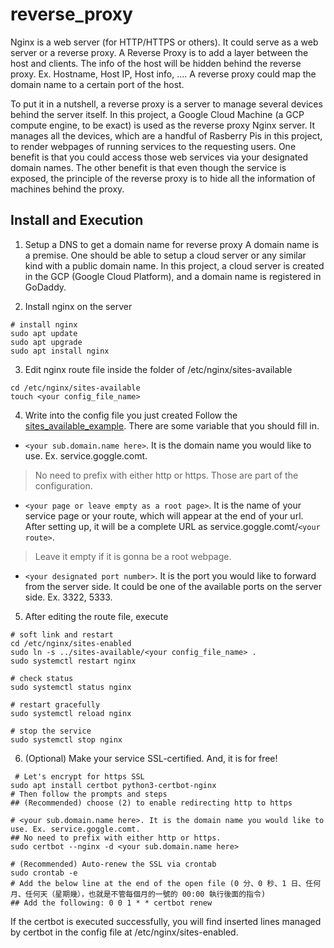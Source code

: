 # reverse_proxy
Nginx is a web server (for HTTP/HTTPS or others).
It could serve as a web server or a reverse proxy.
A Reverse Proxy is to add a layer between the host and clients. The info of the host will be hidden behind the reverse proxy. Ex. Hostname, Host IP, Host info, ….
A reverse proxy could map the domain name to a certain port of the host.

To put it in a nutshell, a reverse proxy is a server to manage several devices behind the server itself. 
In this project, a Google Cloud Machine (a GCP compute engine, to be exact) is used as the reverse proxy Nginx server. 
It manages all the devices, which are a handful of Rasberry Pis in this project, to render webpages of running services to the requesting users. 
One benefit is that you could access those web services via your designated domain names. 
The other benefit is that even though the service is exposed, the principle of the reverse proxy is to hide all the information of machines behind the proxy.

## Install and Execution
1. Setup a DNS to get a domain name for reverse proxy
A domain name is a premise. One should be able to setup a cloud server or any similar kind with a public domain name. 
In this project, a cloud server is created in the GCP (Google Cloud Platform), and a domain name is registered in GoDaddy.

2. Install nginx on the server
```
# install nginx
sudo apt update
sudo apt upgrade
sudo apt install nginx
```

3. Edit nginx route file inside the folder of /etc/nginx/sites-available 
```
cd /etc/nginx/sites-available
touch <your config_file_name>
```

4. Write into the config file you just created
Follow the [sites_available_example](https://github.com/PeterTsungYu/reverse_proxy/blob/main/sites_available_example.txt).
There are some variable that you should fill in.
- `<your sub.domain.name here>`. It is the domain name you would like to use. Ex. service.goggle.comt.
> No need to prefix with either http or https. Those are part of the configuration.
- `<your page or leave empty as a root page>`. It is the name of your service page or your route, which will appear at the end of your url. After setting up, it will be a complete URL as service.goggle.comt/`<your route>`.
> Leave it empty if it is gonna be a root webpage.
- `<your designated port number>`. It is the port you would like to forward from the server side. It could be one of the available ports on the server side. Ex. 3322, 5333.

5. After editing the route file, execute
```
# soft link and restart
cd /etc/nginx/sites-enabled
sudo ln -s ../sites-available/<your config_file_name> .
sudo systemctl restart nginx

# check status
sudo systemctl status nginx 

# restart gracefully
sudo systemctl reload nginx

# stop the service 
sudo systemctl stop nginx
```

6. (Optional) Make your service SSL-certified. And, it is for free!
```
 # Let's encrypt for https SSL
sudo apt install certbot python3-certbot-nginx
# Then follow the prompts and steps
## (Recommended) choose (2) to enable redirecting http to https

# <your sub.domain.name here>. It is the domain name you would like to use. Ex. service.goggle.comt.
## No need to prefix with either http or https.
sudo certbot --nginx -d <your sub.domain.name here>

# (Recommended) Auto-renew the SSL via crontab
sudo crontab -e 
# Add the below line at the end of the open file (0 分、0 秒、1 日、任何月、任何天（星期幾），也就是不管每個月的一號的 00:00 執行後面的指令)
## Add the following: 0 0 1 * * certbot renew
```
If the certbot is executed successfully, you will find inserted lines managed by certbot in the config file at /etc/nginx/sites-enabled.





